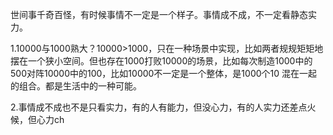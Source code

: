 世间事千奇百怪，有时候事情不一定是一个样子。事情成不成，不一定看静态实力。

​	 1.10000与1000熟大？10000>1000，只在一种场景中实现，比如两者规规矩矩地摆在一个狭小空间。但也存在1000打败10000的场景，比如每次制造1000中的500对阵10000中的100，比如10000不一定是一个整体，是1000个10 混在一起的组合。都是生活中的一种可能。

​	2.事情成不成也不是只看实力，有的人有能力，但没心力，有的人实力还差点火候，但心力ch

​	